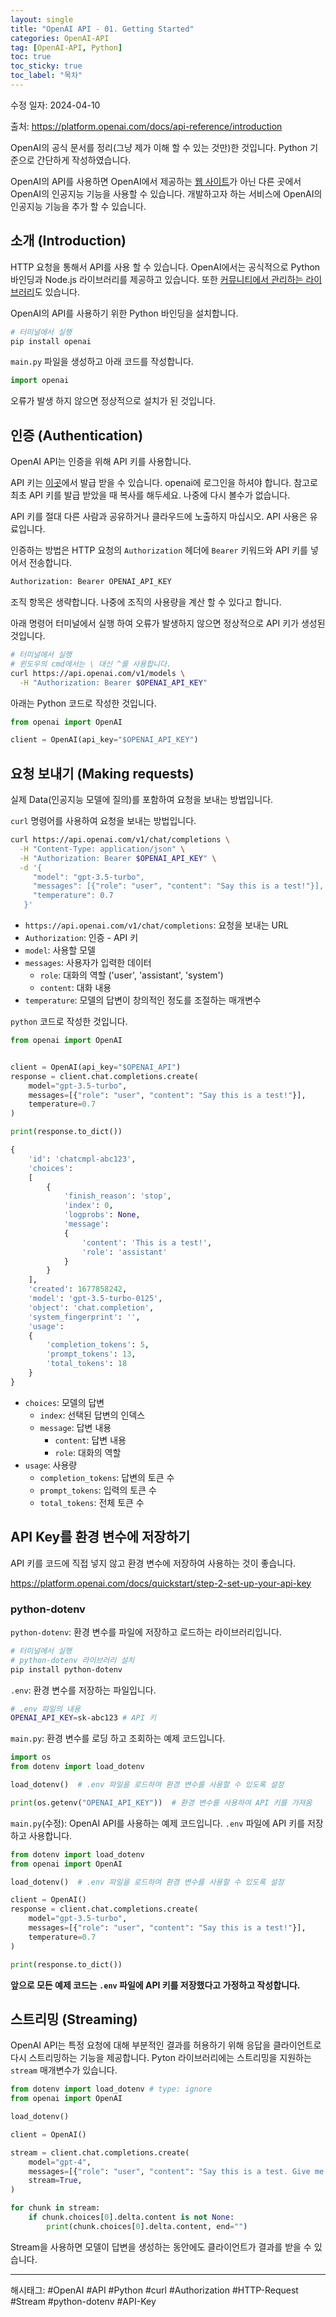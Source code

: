 ```yaml
---
layout: single
title: "OpenAI API - 01. Getting Started" 
categories: OpenAI-API
tag: [OpenAI-API, Python]
toc: true
toc_sticky: true
toc_label: "목차"
---
```


수정 일자: 2024-04-10

출처: <https://platform.openai.com/docs/api-reference/introduction>

OpenAI의 공식 문서를 정리(그냥 제가 이해 할 수 있는 것만)한 것입니다. Python 기준으로 간단하게 작성하였습니다.

OpenAI의 API를 사용하면 OpenAI에서 제공하는 [웹 사이트](https://chat.openai.com)가 아닌 다른 곳에서 OpenAI의 인공지능 기능을 사용할 수 있습니다. 개발하고자 하는 서비스에 OpenAI의 인공지능 기능을 추가 할 수 있습니다.

## 소개 (Introduction)

HTTP 요청을 통해서 API를 사용 할 수 있습니다. OpenAI에서는 공식적으로 Python 바인딩과 Node.js 라이브러리를 제공하고 있습니다. 또한 [커뮤니티에서 관리하는 라이브러리](https://platform.openai.com/docs/libraries/community-libraries)도 있습니다.

OpenAI의 API를 사용하기 위한 Python 바인딩을 설치합니다.

```bash
# 터미널에서 실행
pip install openai
```

`main.py` 파일을 생성하고 아래 코드를 작성합니다.

```python
import openai
```

오류가 발생 하지 않으면 정상적으로 설치가 된 것입니다.

## 인증 (Authentication)

OpenAI API는 인증을 위해 API 키를 사용합니다.

API 키는 [이곳](https://platform.openai.com/account/api-keys)에서 발급 받을 수 있습니다. openai에 로그인을 하셔야 합니다. 참고로 최초 API 키를 발급 받았을 때 복사를 해두세요. 나중에 다시 볼수가 없습니다.

API 키를 절대 다른 사람과 공유하거나 클라우드에 노출하지 마십시오. API 사용은 유료입니다.

인증하는 방법은 HTTP 요청의 `Authorization` 헤더에 `Bearer` 키워드와 API 키를 넣어서 전송합니다.

```python
Authorization: Bearer OPENAI_API_KEY
```

조직 항목은 생략합니다. 나중에 조직의 사용량을 계산 할 수 있다고 합니다.

아래 명령어 터미널에서 실행 하여 오류가 발생하지 않으면 정상적으로 API 키가 생성된 것입니다.

```bash
# 터미널에서 실행
# 윈도우의 cmd에서는 \ 대신 ^를 사용합니다.
curl https://api.openai.com/v1/models \
  -H "Authorization: Bearer $OPENAI_API_KEY"
```

아래는 Python 코드로 작성한 것입니다.

```python
from openai import OpenAI

client = OpenAI(api_key="$OPENAI_API_KEY")
```

## 요청 보내기 (Making requests)

실제 Data(인공지능 모델에 질의)를 포함하여 요청을 보내는 방법입니다.

`curl` 명령어를 사용하여 요청을 보내는 방법입니다.

```bash
curl https://api.openai.com/v1/chat/completions \
  -H "Content-Type: application/json" \
  -H "Authorization: Bearer $OPENAI_API_KEY" \
  -d '{
     "model": "gpt-3.5-turbo",
     "messages": [{"role": "user", "content": "Say this is a test!"}],
     "temperature": 0.7
   }'
```

- `https://api.openai.com/v1/chat/completions`: 요청을 보내는 URL
- `Authorization`: 인증 - API 키
- `model`: 사용할 모델
- `messages`: 사용자가 입력한 데이터
  - `role`: 대화의 역할 ('user', 'assistant', 'system')
  - `content`: 대화 내용
- `temperature`: 모델의 답변이 창의적인 정도를 조절하는 매개변수

`python` 코드로 작성한 것입니다.

```python
from openai import OpenAI


client = OpenAI(api_key="$OPENAI_API")
response = client.chat.completions.create(
    model="gpt-3.5-turbo",
    messages=[{"role": "user", "content": "Say this is a test!"}],
    temperature=0.7
)

print(response.to_dict())
```

```python
{
    'id': 'chatcmpl-abc123', 
    'choices': 
    [
        {
            'finish_reason': 'stop', 
            'index': 0, 
            'logprobs': None, 
            'message': 
            {
                'content': 'This is a test!', 
                'role': 'assistant'
            }
        }
    ], 
    'created': 1677858242, 
    'model': 'gpt-3.5-turbo-0125', 
    'object': 'chat.completion', 
    'system_fingerprint': '', 
    'usage': 
    {
        'completion_tokens': 5, 
        'prompt_tokens': 13, 
        'total_tokens': 18
    }
}
```

- `choices`: 모델의 답변
  - `index`: 선택된 답변의 인덱스
  - `message`: 답변 내용
    - `content`: 답변 내용
    - `role`: 대화의 역할
- `usage`: 사용량
  - `completion_tokens`: 답변의 토큰 수
  - `prompt_tokens`: 입력의 토큰 수
  - `total_tokens`: 전체 토큰 수

## API Key를 환경 변수에 저장하기

API 키를 코드에 직접 넣지 않고 환경 변수에 저장하여 사용하는 것이 좋습니다.

<https://platform.openai.com/docs/quickstart/step-2-set-up-your-api-key>

### python-dotenv

`python-dotenv`: 환경 변수를 파일에 저장하고 로드하는 라이브러리입니다.

```bash
# 터미널에서 실행
# python-dotenv 라이브러리 설치
pip install python-dotenv
```

`.env`: 환경 변수를 저장하는 파일입니다.

```bash
# .env 파일의 내용
OPENAI_API_KEY=sk-abc123 # API 키
```

`main.py`: 환경 변수를 로딩 하고 조회하는 예제 코드입니다.

```python
import os
from dotenv import load_dotenv

load_dotenv()  # .env 파일을 로드하여 환경 변수를 사용할 수 있도록 설정

print(os.getenv("OPENAI_API_KEY"))  # 환경 변수를 사용하여 API 키를 가져옴
```

`main.py`(수정): OpenAI API를 사용하는 예제 코드입니다. `.env` 파일에 API 키를 저장하고 사용합니다.

```python
from dotenv import load_dotenv
from openai import OpenAI

load_dotenv()  # .env 파일을 로드하여 환경 변수를 사용할 수 있도록 설정

client = OpenAI()
response = client.chat.completions.create(
    model="gpt-3.5-turbo",
    messages=[{"role": "user", "content": "Say this is a test!"}],
    temperature=0.7
)

print(response.to_dict())
```

**앞으로 모든 예제 코드는 `.env` 파일에 API 키를 저장했다고 가정하고 작성합니다.**

## 스트리밍 (Streaming)

OpenAI API는 특정 요청에 대해 부분적인 결과를 허용하기 위해 응답을 클라이언트로 다시 스트리밍하는 기능을 제공합니다. Pyton 라이브러리에는 스트리밍을 지원하는 `stream` 매개변수가 있습니다.

```python
from dotenv import load_dotenv # type: ignore
from openai import OpenAI

load_dotenv()

client = OpenAI()

stream = client.chat.completions.create(
    model="gpt-4",
    messages=[{"role": "user", "content": "Say this is a test. Give me a long answer"}],
    stream=True,
)

for chunk in stream:
    if chunk.choices[0].delta.content is not None:
        print(chunk.choices[0].delta.content, end="")
```

Stream을 사용하면 모델이 답변을 생성하는 동안에도 클라이언트가 결과를 받을 수 있습니다.

---

해시태그: #OpenAI #API #Python #curl #Authorization #HTTP-Request #Stream #python-dotenv #API-Key
